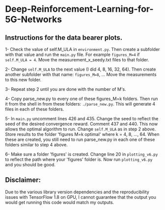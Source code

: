 # Deep-Reinforcement-Learning-for-5G-Networks
## Instructions for the data bearer plots.

1- Check the value of self.M_ULA in `environment.py`.  Then create a subfolder with that value and run the `main.py` file.  For example `figures_M=4` if `self.M_ULA = 4`.  Move the measurement_x_seedy.txt files to that folder.

2- Change `self.M_ULA` to the next value (I did 4, 8, 16, 32, 64).  Then create another subfolder with that name: `figures_M=8`, ...  Move the measurements to this new folder.

3- Repeat step 2 until you are done with the number of M's.

4- Copy parse_new.py to every one of these figures_M=k folders.  Then run it from the shell in from these folders: `./parse_new.py`.  This will generate 4 files in each of these folders.

5- In `main.py` uncomment lines 426 and 435.  Change the seed to reflect the seed of the desired convergence reward. Comment 437 and 440.  This now allows the optimal algorithm to run.  Change `self.M_ULA` as in step 2 above.  Store results to the folder 'figures M=k optimal' where k = 4, 8, ..., 64.  When these are created, you still need to run parse_new.py in each one of these folders similar to step 4 above.

6- Make sure a folder 'figures' is created.  Change line 20 in `plotting_v6.py` to reflect the path where your 'figures' folder is.  Now run `plotting_v6.py` and you should be good.

## Disclaimer:
Due to the various library version dependencies and the reproducibility issues with TensorFlow 1.8 on GPU, I cannot guarantee that the output you would get running this code would match my outputs.
